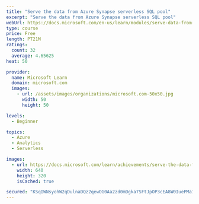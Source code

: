 ```yaml
---
title: "Serve the data from Azure Synapse serverless SQL pool"
excerpt: "Serve the data from Azure Synapse serverless SQL pool"
webUrl: https://docs.microsoft.com/en-us/learn/modules/serve-data-from-azure-synapse-serverless-sql-pool/
type: course
price: Free
length: PT21M
ratings:
  count: 32
  average: 4.65625
heat: 50

provider:
  name: Microsoft Learn
  domain: microsoft.com
  images:
    - url: /assets/images/organizations/microsoft.com-50x50.jpg
      width: 50
      height: 50

levels:
  - Beginner

topics:
  - Azure
  - Analytics
  - Serverless

images:
  - url: https://docs.microsoft.com/learn/achievements/serve-the-data-from-azure-synapse-serverless-sql-pool-social.png
    width: 640
    height: 320
    isCached: true

secured: "KSqIWNsyohW2qDulnaDQz2qewOG0Aa2zd0mDgka7SFtJpOP3cEA8W0IuePMa7odYRTQv3Qsc0pnD7isIfbjXjxeLEbe3vA1+lnYLS1TRvbn5JzGSFy3ruy/y0+WAkHO3SScLITbrD7xd6r8uD0XG7zMTgOXEHIZibKVUasUZBJnRyybe5U+iQtNBrXWHhIC8nCq/qeW84doETc8c1Vj752gj+e+hRRStRuQhT5MW2pdM1es4YNR+VgG8ltvCNzkCAtJYr2vF4n8emXq13hD0dKlWzZXpxNXq8SBHGLmnjdx84JosTc0f4xmprJKGHxdLh2w2zhXnO6fGvTwx3Di+fi4xtz+92e1nqcHfidPWYDgzYPBiRSnNfzguU9wRcayWTNDcmSEjhY0jOU7SdG03MBFtGCl0fWAe01a0OzlOh+E=;pRjlqukX4n0MA5Gjgian9w=="
---
```


